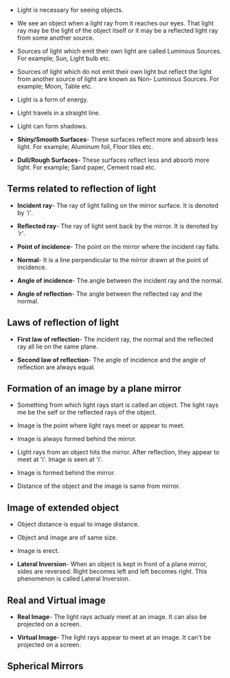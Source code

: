 * Light is necessary for seeing objects.

* We see an object when a light ray from it reaches our eyes. That light ray may be the light of the object itself or it may be a reflected light ray from some another source.

* Sources of light which emit their own light are called Luminous Sources. For example; Sun, Light bulb etc.

* Sources of light which do not emit their own light but reflect the light from another source of light are known as Non- Luminous Sources. For example; Moon, Table etc.

* Light is a form of energy.

* Light travels in a straight line.

* Light can form shadows.

* **Shiny/Smooth Surfaces**- These surfaces reflect more and absorb less light. For example; Aluminum foil, Floor tiles etc.

* **Dull/Rough Surfaces**- These surfaces reflect less and absorb more light. For example; Sand paper, Cement road etc.

## Terms related to reflection of light

* **Incident ray**- The ray of light falling on the mirror surface. It is denoted by *'i'*.

* **Reflected ray**- The ray of light sent back by the mirror. It is denoted by *'r'*.

* **Point of incidence**- The point on the mirror where the incident ray falls.

* **Normal**- It is a line perpendicular to the mirror drawn at the point of incidence.

* **Angle of incidence**- The angle between the incident ray and the normal.

* **Angle of reflection**- The angle between the reflected ray and the normal.

## Laws of reflection of light

* **First law of reflection**- The incident ray, the normal and the reflected ray all lie on the same plane.

* **Second law of reflection**- The angle of incidence and the angle of reflection are always equal. 

## Formation of an image by a plane mirror

* Something from which light rays start is called an object. The light rays me be the self or the reflected rays of the object.

* Image is the point where light rays meet or appear to meet.

* Image is always formed behind the mirror.

* Light rays from an object hits the mirror. After reflection, they appear to meet at 'i'. Image is seen at 'i'.

* Image is formed behind the mirror.

* Distance of the object and the image is same from mirror.

## Image of extended object

* Object distance is equal to image distance.

* Object and image are of same size.

* Image is erect.

* **Lateral Inversion**- When an object is kept in front of a plane mirror, sides are reversed. Right becomes left and left becomes right. This phenomenon is called Lateral Inversion.

## Real and Virtual image

* **Real Image**- The light rays actualy meet at an image. It can also be projected on a screen.

* **Virtual Image**- The light rays appear to meet at an image. It can't be projected on a screen.

## Spherical Mirrors
